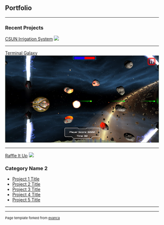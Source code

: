 ## Portfolio

---

### Recent Projects 

[CSUN Irrigation System](/sample_page)
<img src="images/dummy_thumbnail.jpg?raw=true"/>

---
[Terminal Galaxy](/pdf/sample_presentation.pdf)
<img src="images/TG.jpg?raw=true"/>

---
[Raffle It Up](http://example.com/)
<img src="images/dummy_thumbnail.jpg?raw=true"/>

### Category Name 2

- [Project 1 Title](http://example.com/)
- [Project 2 Title](http://example.com/)
- [Project 3 Title](http://example.com/)
- [Project 4 Title](http://example.com/)
- [Project 5 Title](http://example.com/)

---




---
<p style="font-size:11px">Page template forked from <a href="https://github.com/evanca/quick-portfolio">evanca</a></p>
<!-- Remove above link if you don't want to attibute -->
